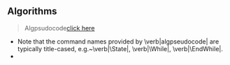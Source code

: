 ## Algorithms
> Algpsudocode[click here](https://github.com/brcnitk/GEC-Chamarajanagar/blob/main/Algorithm/Algpseudocode.tex)
- Note that the command names provided by \verb|algpseudocode| are typically title-cased, e.g.~\verb|\State|, \verb|\While|, \verb|\EndWhile|.
- 
